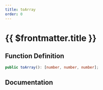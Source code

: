 ```yaml
---
title: toArray
order: 0
---
```


# {{ $frontmatter.title }}

## Function Definition

```ts
public toArray(): [number, number, number];
```

## Documentation

<!--@include: ./parts/toArray.md-->
